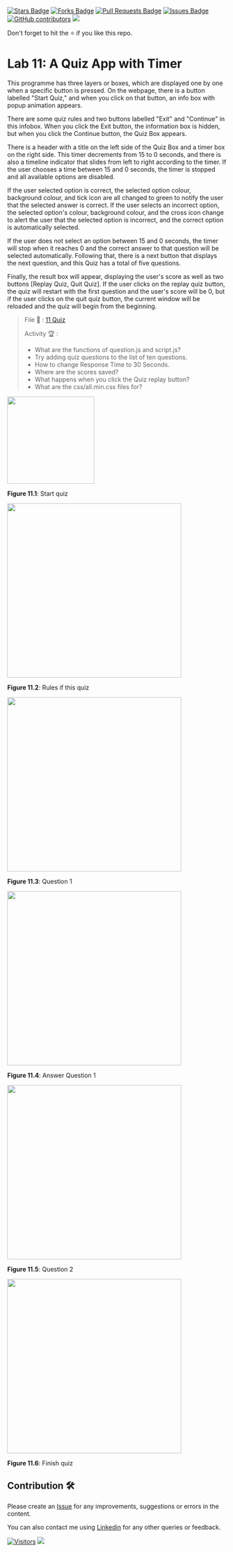 <a href="https://github.com/drshahizan/learn-php/stargazers"><img src="https://img.shields.io/github/stars/drshahizan/learn-php" alt="Stars Badge"/></a>
<a href="https://github.com/drshahizan/learn-php/network/members"><img src="https://img.shields.io/github/forks/drshahizan/learn-php" alt="Forks Badge"/></a>
<a href="https://github.com/drshahizan/learn-php/pulls"><img src="https://img.shields.io/github/issues-pr/drshahizan/learn-php" alt="Pull Requests Badge"/></a>
<a href="https://github.com/drshahizan/learn-php/issues"><img src="https://img.shields.io/github/issues/drshahizan/learn-php" alt="Issues Badge"/></a>
<a href="https://github.com/drshahizan/learn-php/graphs/contributors"><img alt="GitHub contributors" src="https://img.shields.io/github/contributors/drshahizan/learn-php?color=2b9348"></a>
![](https://visitor-badge.glitch.me/badge?page_id=drshahizan/learn-php)

Don't forget to hit the :star: if you like this repo.

# Lab 11: A Quiz App with Timer

This programme has three layers or boxes, which are displayed one by one when a specific button is pressed. On the webpage, there is a button labelled "Start Quiz," and when you click on that button, an info box with popup animation appears.

There are some quiz rules and two buttons labelled "Exit" and "Continue" in this infobox. When you click the Exit button, the information box is hidden, but when you click the Continue button, the Quiz Box appears.

There is a header with a title on the left side of the Quiz Box and a timer box on the right side. This timer decrements from 15 to 0 seconds, and there is also a timeline indicator that slides from left to right according to the timer. If the user chooses a time between 15 and 0 seconds, the timer is stopped and all available options are disabled.

If the user selected option is correct, the selected option colour, background colour, and tick icon are all changed to green to notify the user that the selected answer is correct. If the user selects an incorrect option, the selected option's colour, background colour, and the cross icon change to alert the user that the selected option is incorrect, and the correct option is automatically selected.

If the user does not select an option between 15 and 0 seconds, the timer will stop when it reaches 0 and the correct answer to that question will be selected automatically. Following that, there is a next button that displays the next question, and this Quiz has a total of five questions.

Finally, the result box will appear, displaying the user's score as well as two buttons [Replay Quiz, Quit Quiz]. If the user clicks on the replay quiz button, the quiz will restart with the first question and the user's score will be 0, but if the user clicks on the quit quiz button, the current window will be reloaded and the quiz will begin from the beginning.

> File 📁 : [11 Quiz](./download/11%20Quiz)
> 
> Activity 🏆 :
> - What are the functions of question.js and script.js?
> - Try adding quiz questions to the list of ten questions.
> - How to change Response Time to 30 Seconds.
> - Where are the scores saved?
> - What happens when you click the Quiz replay button?
> - What are the css/all.min.css files for?
> 

<img src="./download/L11adv-a.png" width="200" />

**Figure 11.1**: Start quiz

<img src="./download/L11adv-b.png" width="400" />

**Figure 11.2**: Rules if this quiz

<img src="./download/L11adv-c.png" width="400" />

**Figure 11.3**:  Question 1

<img src="./download/L11adv-d.png" width="400" />

**Figure 11.4**: Answer Question 1

<img src="./download/L11adv-e.png" width="400" />

**Figure 11.5**:  Question 2

<img src="./download/L11adv-f.png" width="400" />

**Figure 11.6**:  Finish quiz


## Contribution 🛠️
Please create an [Issue](https://github.com/drshahizan/learn-php/issues) for any improvements, suggestions or errors in the content.

You can also contact me using [Linkedin](https://www.linkedin.com/in/drshahizan/) for any other queries or feedback.

[![Visitors](https://api.visitorbadge.io/api/visitors?path=https%3A%2F%2Fgithub.com%2Fdrshahizan&labelColor=%23697689&countColor=%23555555&style=plastic)](https://visitorbadge.io/status?path=https%3A%2F%2Fgithub.com%2Fdrshahizan)
![](https://hit.yhype.me/github/profile?user_id=81284918)

